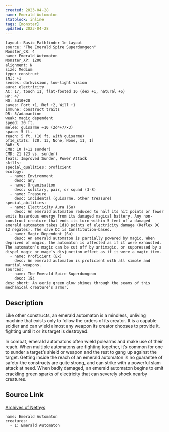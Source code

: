 ```yaml
---
created: 2023-04-28
name: Emerald Automaton
statblock: inline
tags: [monster]
updated: 2023-04-28
---
```

```statblock
layout: Basic Pathfinder 1e Layout
source: "The Emerald Spire Superdungeon"
Monster_CR: 4
name: Emerald Automaton
Monster_XP: 1200
alignment: N
size: Medium
type: construct
INI: +1
senses: darkvision, low-light vision
aura: electricity
AC: 17, touch 11, flat-footed 16 (dex +1, natural +6)
HP: 47
HD: 5d10+20
saves: Fort +1, Ref +2, Will +1
immune: construct traits
DR: 5/adamantine
weak: magic dependent
speed: 30 ft.
melee: guisarme +10 (2d4+7/×3)
space: 5 ft.
reach: 5 ft. (10 ft. with guisarme)
pf1e_stats: [20, 13, None, None, 11, 1]
BAB: 5
CMB: 10 (+12 sunder)
CMD: 21 (23 vs. sunder)
feats: Improved Sunder, Power Attack
skills: 
special_qualities: proficient
ecology:
  - name: Environment
    desc: any
  - name: Organisation
    desc: solitary, pair, or squad (3-8)
  - name: Treasure
    desc: incidental (guisarme, other treasure)
special_abilities:
  - name: Electricity Aura (Su)
    desc: An emerald automaton reduced to half its hit points or fewer emits hazardous energy from its damaged magical battery. Any non-construct creature that ends its turn within 5 feet of a damaged emerald automaton takes 1d10 points of electricity damage (Reflex DC 12 negates). The save DC is Constitution-based.
  - name: Magic Dependent (Su)
    desc: An emerald automaton is partially powered by magic. When deprived of magic, the automaton is affected as if it were exhausted. The automaton’s magic can be cut off by antimagic, or suppressed by a dispel magic or mage’s disjunction effect as if it were a magic item.
  - name: Proficient (Ex)
    desc: An emerald automaton is proficient with all simple and martial weapons.
sources:
  - name: The Emerald Spire Superdungeon
    desc: 154
desc_short: An eerie green glow shines through the seams of this mechanical creature’s armor.
```
## Description
Like other constructs, an emerald automaton is a mindless, unliving machine that exists only to follow the orders of its creator. It is a capable soldier and can wield almost any weapon its creator chooses to provide it, fighting until it or its target is destroyed.

In combat, emerald automatons often wield polearms and make use of their reach. When multiple automatons are fighting together, it’s common for one to sunder a target’s shield or weapon and the rest to gang up against the target. Getting inside the reach of an emerald automaton is no guarantee of safety-the constructs are quite strong, and can strike with a powerful slam attack at need. When badly damaged, an emerald automaton begins to emit crackling green sparks of electricity that can severely shock nearby creatures.
## Source Link
[Archives of Nethys](https://aonprd.com/MonsterDisplay.aspx?ItemName=Emerald%20Automaton)
```encounter-table
name: Emerald Automaton
creatures:
  - 1: Emerald Automaton
```
